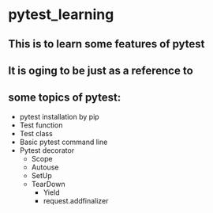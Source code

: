 # pytest_learning
## This is to learn some features of pytest
## It is oging to be just as a reference to 
## some topics of pytest:

+ pytest installation by pip
+ Test function
+ Test class
+ Basic pytest command line
+ Pytest decorator
  + Scope
  + Autouse
  + SetUp
  + TearDown
    + Yield
	+ request.addfinalizer
